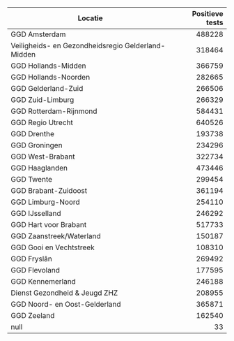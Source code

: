 | Locatie | Positieve tests |
|---------|----------------:|
| GGD Amsterdam                            | 488228 |
| Veiligheids- en Gezondheidsregio Gelderland-Midden | 318464 |
| GGD Hollands-Midden                      | 366759 |
| GGD Hollands-Noorden                     | 282665 |
| GGD Gelderland-Zuid                      | 266506 |
| GGD Zuid-Limburg                         | 266329 |
| GGD Rotterdam-Rijnmond                   | 584431 |
| GGD Regio Utrecht                        | 640526 |
| GGD Drenthe                              | 193738 |
| GGD Groningen                            | 234296 |
| GGD West-Brabant                         | 322734 |
| GGD Haaglanden                           | 473446 |
| GGD Twente                               | 299454 |
| GGD Brabant-Zuidoost                     | 361194 |
| GGD Limburg-Noord                        | 254110 |
| GGD IJsselland                           | 246292 |
| GGD Hart voor Brabant                    | 517733 |
| GGD Zaanstreek/Waterland                 | 150187 |
| GGD Gooi en Vechtstreek                  | 108310 |
| GGD Fryslân                              | 269492 |
| GGD Flevoland                            | 177595 |
| GGD Kennemerland                         | 246188 |
| Dienst Gezondheid & Jeugd ZHZ            | 208955 |
| GGD Noord- en Oost-Gelderland            | 365871 |
| GGD Zeeland                              | 162540 |
| null                                     |    33 |
